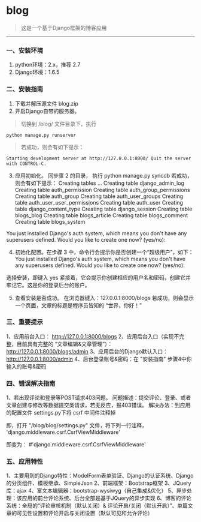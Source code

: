 # blog
> 这是一个基于Django框架的博客应用

***

### 一、安装环境
1. python环境：2.x，推荐 2.7
2. Django环境：1.6.5

### 二、安装指南
1. 下载并解压源文件 blog.zip
2. 开启Django自带的服务器。

> 切换到 /blog/ 文件目录下，执行

` python manage.py runserver `
> 若成功，则会有如下提示：

` Starting development server at http://127.0.0.1:8000/
Quit the server with CONTROL-C. `

3. 应用初始化。 同步骤 2 的目录，
执行 python manage.py syncdb
若成功，则会有如下提示：
Creating tables ...
Creating table django_admin_log
Creating table auth_permission
Creating table auth_group_permissions
Creating table auth_group
Creating table auth_user_groups
Creating table auth_user_user_permissions
Creating table auth_user
Creating table django_content_type
Creating table django_session
Creating table blogs_blog
Creating table blogs_article
Creating table blogs_comment
Creating table blogs_system

You just installed Django's auth system, which means you don't have any superusers defined.
Would you like to create one now? (yes/no): 

4. 初始化配置。在步骤 3 中，命令行会提示你是否创建一个“超级用户”，如下：
You just installed Django's auth system, which means you don't have any superusers defined.
Would you like to create one now? (yes/no): 

选择安装，即键入 yes
紧接着，它会提示你创建相应的用户名和密码，创建它并牢记它。这是你的登录后台的账户。

5. 查看安装是否成功。
在浏览器键入：127.0.0.1:8000/blogs
若成功，则会显示一个页面，文章的标题是程序员皆知的 “世界，你好！”


### 三、重要提示
1、应用前台入口： http://127.0.0.1:8000/blogs
2、应用后台入口（实现不完整，目前具有完整的 “文章编辑&文章管理”）： http://127.0.0.1:8000/blogs/admin
3、应用后台的Django默认入口： http://127.0.0.1:8000/admin
4、后台登录账号&密码：在 "安装指南" 步骤4中你输入的账号&密码

### 四、错误解决指南
1、若出现评论和登录等POST请求403问题。
问题描述：提交评论、登录、或者文章创建与修改等数据提交类请求，若无反应，报403错误。
解决办法：到应用的配置文件 settings.py下将 csrf 中间件注释掉

即，打开 "/blog/blog/settings.py" 文件，将下列一行注释，
'django.middleware.csrf.CsrfViewMiddleware'

即变为： #'django.middleware.csrf.CsrfViewMiddleware'


### 五、应用特性
1、主要用到的Django特性：ModelForm表单验证、Django的认证系统、Django的分页组件、模板继承、SimpleJson
2、前端框架：Bootstrap框架
3、JQuery库：ajax
4、富文本编辑器：bootstrap-wysiwyg（自己集成&优化）
5、异步处理：该应用的前台评论系统、后台全部是基于JQuery的异步实现
6、博客的评论系统：全局的“评论审核机制（默认关闭）& 评论开启/关闭（默认开启）”、单篇文章的可见性设置和评论开启与关闭设置（默认可见和允许评论）
